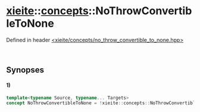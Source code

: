 # [xieite](../../xieite.md)\:\:[concepts](../../concepts.md)\:\:NoThrowConvertibleToNone
Defined in header [<xieite/concepts/no_throw_convertible_to_none.hpp>](../../../include/xieite/concepts/no_throw_convertible_to_none.hpp)

&nbsp;

## Synopses
#### 1)
```cpp
template<typename Source, typename... Targets>
concept NoThrowConvertibleToNone = !xieite::concepts::NoThrowConvertibleToAny<Sources, Targets...>;
```
